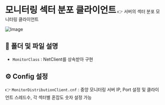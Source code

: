<h1 style="display:inline">모니터링 섹터 분포 클라이언트</h1> 👉 서버의 섹터 분포 모니터링 클라이언트

![Image](https://github.com/user-attachments/assets/1d262975-c1a3-433d-a6be-055524ed7afe)
## 📂 폴더 및 파일 설명
 - `MonitorClass` : NetClient를 상속받아 구현

## ⚙️ Config 설정
👉 `MonitorDistributionClient.cnf` : 중앙 모니터링 서버 IP, Port 설정 및 클라이언트 스레드수, 각 섹터별 혼잡도 숫자 설정 가능

